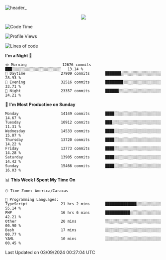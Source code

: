 ![header_](https://github.com/user-attachments/assets/4010d822-ccdc-4198-b608-18c773338d18)


<p align="center">
  <a href="http://www.github.com/thevacs">
    <img src="https://github-readme-streak-stats.herokuapp.com/?user=thevacs&stroke=ffffff&background=1c1917&ring=0891b2&fire=0891b2&currStreakNum=ffffff&currStreakLabel=0891b2&sideNums=ffffff&sideLabels=ffffff&dates=ffffff&hide_border=true" />
  </a>
</p>

<!--START_SECTION:waka-->
![Code Time](http://img.shields.io/badge/Code%20Time-2%2C726%20hrs%2058%20mins-blue)

![Profile Views](http://img.shields.io/badge/Profile%20Views-4-blue)

![Lines of code](https://img.shields.io/badge/From%20Hello%20World%20I%27ve%20Written-10.4%20million%20lines%20of%20code-blue)

**I'm a Night 🦉** 

```text
🌞 Morning                12676 commits       ███░░░░░░░░░░░░░░░░░░░░░░   13.14 % 
🌆 Daytime                27909 commits       ███████░░░░░░░░░░░░░░░░░░   28.93 % 
🌃 Evening                32516 commits       ████████░░░░░░░░░░░░░░░░░   33.71 % 
🌙 Night                  23357 commits       ██████░░░░░░░░░░░░░░░░░░░   24.21 % 
```
📅 **I'm Most Productive on Sunday** 

```text
Monday                   14149 commits       ████░░░░░░░░░░░░░░░░░░░░░   14.67 % 
Tuesday                  10912 commits       ███░░░░░░░░░░░░░░░░░░░░░░   11.31 % 
Wednesday                14533 commits       ████░░░░░░░░░░░░░░░░░░░░░   15.07 % 
Thursday                 13720 commits       ████░░░░░░░░░░░░░░░░░░░░░   14.22 % 
Friday                   13773 commits       ████░░░░░░░░░░░░░░░░░░░░░   14.28 % 
Saturday                 13905 commits       ████░░░░░░░░░░░░░░░░░░░░░   14.42 % 
Sunday                   15466 commits       ████░░░░░░░░░░░░░░░░░░░░░   16.03 % 
```


📊 **This Week I Spent My Time On** 

```text
🕑︎ Time Zone: America/Caracas

💬 Programming Languages: 
TypeScript               21 hrs 2 mins       ██████████████░░░░░░░░░░░   55.14 % 
PHP                      16 hrs 6 mins       ███████████░░░░░░░░░░░░░░   42.21 % 
Other                    20 mins             ░░░░░░░░░░░░░░░░░░░░░░░░░   00.90 % 
Bash                     17 mins             ░░░░░░░░░░░░░░░░░░░░░░░░░   00.77 % 
YAML                     10 mins             ░░░░░░░░░░░░░░░░░░░░░░░░░   00.45 % 
```


 Last Updated on 03/09/2024 00:27:04 UTC
<!--END_SECTION:waka-->
